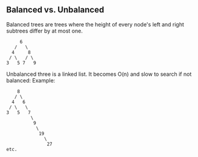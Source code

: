 

## Balanced vs. Unbalanced
Balanced trees are trees where the height of every node's left and right subtrees differ by at most one. 
```
     6
   /   \
  4     8
 / \   / \ 
3   5 7   9
```

Unbalanced three is a linked list.
It becomes O(n) and slow to search if not balanced:
Example:
```
    8
   / \
  4   6
 / \   \ 
3   5   7
         \
          9
           \
            19
              \
               27
etc.       
 ```

